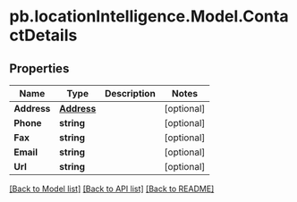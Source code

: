 # pb.locationIntelligence.Model.ContactDetails
## Properties

Name | Type | Description | Notes
------------ | ------------- | ------------- | -------------
**Address** | [**Address**](Address.md) |  | [optional] 
**Phone** | **string** |  | [optional] 
**Fax** | **string** |  | [optional] 
**Email** | **string** |  | [optional] 
**Url** | **string** |  | [optional] 

[[Back to Model list]](../README.md#documentation-for-models) [[Back to API list]](../README.md#documentation-for-api-endpoints) [[Back to README]](../README.md)

